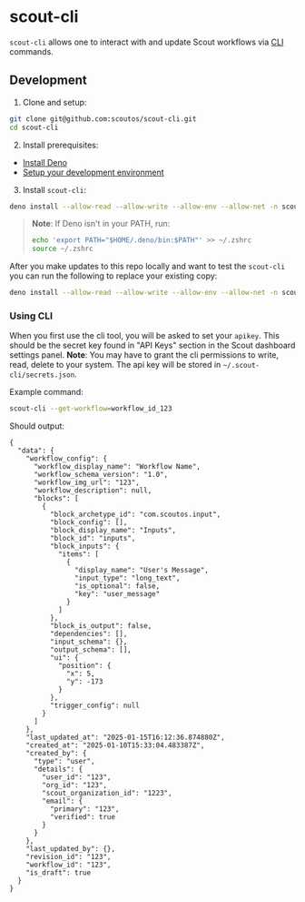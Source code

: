 # scout-cli

`scout-cli` allows one to interact with and update Scout workflows via
[CLI](https://en.wikipedia.org/wiki/Command-line_interface) commands.

## Development

1. Clone and setup:

```bash
git clone git@github.com:scoutos/scout-cli.git
cd scout-cli
```

2. Install prerequisites:

- [Install Deno](https://docs.deno.com/runtime/getting_started/installation/)
- [Setup your development environment](https://docs.deno.com/runtime/getting_started/setup_your_environment/)

3. Install `scout-cli`:

```bash
deno install --allow-read --allow-write --allow-env --allow-net -n scout-cli mod.ts --global
```

> **Note**: If Deno isn't in your PATH, run:
>
> ```bash
> echo 'export PATH="$HOME/.deno/bin:$PATH"' >> ~/.zshrc
> source ~/.zshrc
> ```

After you make updates to this repo locally and want to test the `scout-cli` you can run the following to replace your existing copy:

```bash
deno install --allow-read --allow-write --allow-env --allow-net -n scout-cli mod.ts --global -f
```

### Using CLI

When you first use the cli tool, you will be asked to set your `apikey`. This should be the secret key found in "API Keys" section in the Scout dashboard settings panel. **Note**: You may have to grant the cli permissions to write, read, delete to your system. The api key will be stored in `~/.scout-cli/secrets.json`.

Example command:

```bash
scout-cli --get-workflow=workflow_id_123
```

Should output:

```
{
  "data": {
    "workflow_config": {
      "workflow_display_name": "Workflow Name",
      "workflow_schema_version": "1.0",
      "workflow_img_url": "123",
      "workflow_description": null,
      "blocks": [
        {
          "block_archetype_id": "com.scoutos.input",
          "block_config": [],
          "block_display_name": "Inputs",
          "block_id": "inputs",
          "block_inputs": {
            "items": [
              {
                "display_name": "User's Message",
                "input_type": "long_text",
                "is_optional": false,
                "key": "user_message"
              }
            ]
          },
          "block_is_output": false,
          "dependencies": [],
          "input_schema": {},
          "output_schema": [],
          "ui": {
            "position": {
              "x": 5,
              "y": -173
            }
          },
          "trigger_config": null
        }
      ]
    },
    "last_updated_at": "2025-01-15T16:12:36.874880Z",
    "created_at": "2025-01-10T15:33:04.483387Z",
    "created_by": {
      "type": "user",
      "details": {
        "user_id": "123",
        "org_id": "123",
        "scout_organization_id": "1223",
        "email": {
          "primary": "123",
          "verified": true
        }
      }
    },
    "last_updated_by": {},
    "revision_id": "123",
    "workflow_id": "123",
    "is_draft": true
  }
}
```

